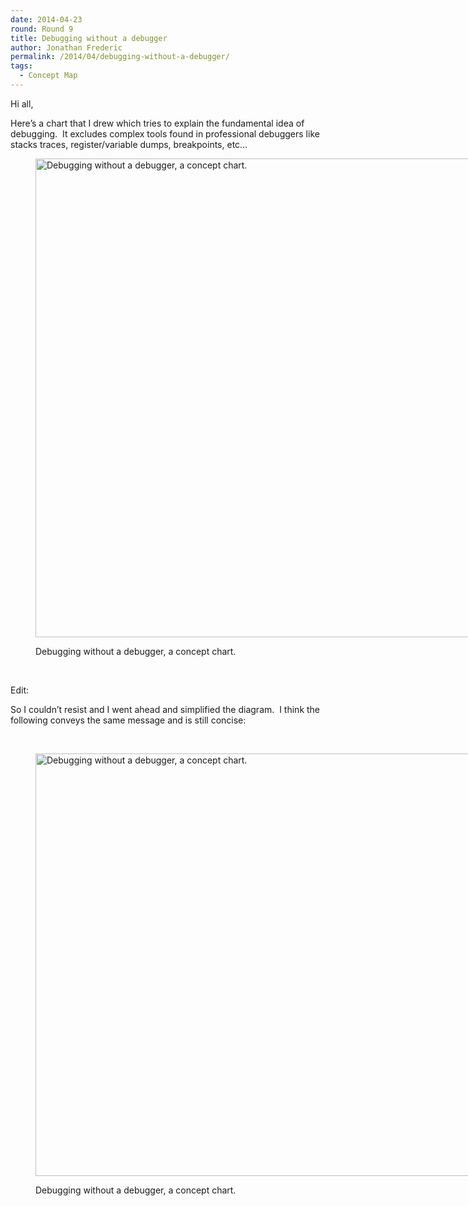 ```yaml
---
date: 2014-04-23
round: Round 9
title: Debugging without a debugger
author: Jonathan Frederic
permalink: /2014/04/debugging-without-a-debugger/
tags:
  - Concept Map
---
```

Hi all,

Here&#8217;s a chart that I drew which tries to explain the fundamental idea of debugging.  It excludes complex tools found in professional debuggers like stacks traces, register/variable dumps, breakpoints, etc&#8230;<figure id="attachment_6709" style="width: 707px;" class="wp-caption aligncenter">

[<img class="size-large wp-image-6709" alt="Debugging without a debugger, a concept chart." src="http://teaching.software-carpentry.org/wp-content/uploads/2014/04/swc_chart-945x1024.jpg" width="707" height="766" />][1]<figcaption class="wp-caption-text">Debugging without a debugger, a concept chart.</figcaption></figure> 
&nbsp;

Edit:

So I couldn&#8217;t resist and I went ahead and simplified the diagram.  I think the following conveys the same message and is still concise:

&nbsp;<figure id="attachment_6715" style="width: 707px;" class="wp-caption aligncenter">

[<img class="size-large wp-image-6715" alt="Debugging without a debugger, a concept chart." src="http://teaching.software-carpentry.org/wp-content/uploads/2014/04/swc_chart_2-1024x980.jpg" width="707" height="676" />][2]<figcaption class="wp-caption-text">Debugging without a debugger, a concept chart.</figcaption></figure>

 [1]: http://teaching.software-carpentry.org/wp-content/uploads/2014/04/swc_chart.jpg
 [2]: http://teaching.software-carpentry.org/wp-content/uploads/2014/04/swc_chart_2.jpg
